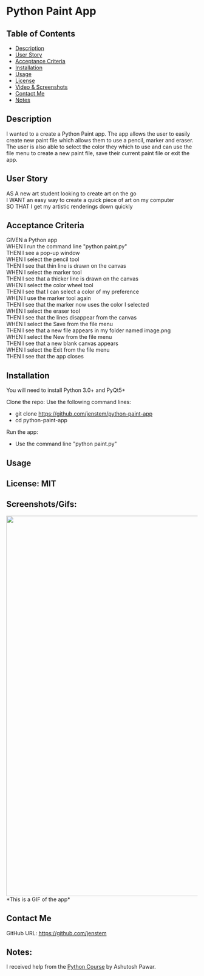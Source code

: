 # Python Paint App

## Table of Contents
+ [Description](#description)
+ [User Story](#userstory)
+ [Acceptance Criteria](#acceptance)
+ [Installation](#installation)
+ [Usage](#usage)
+ [License](#license)
+ [Video & Screenshots](#screenshots)
+ [Contact Me](#contact)
+ [Notes](#notes)
##

<a id='description'></a>
## Description

I wanted to a create a Python Paint app.  The app allows the user to easily create new paint file which allows them to use a pencil, marker and eraser.  The user is also able to select the color they which to use and can use the file menu to create a new paint file, save their current paint file or exit the app.
##

<a id='userstory'></a>
## User Story

AS A new art student looking to create art on the go\
I WANT an easy way to create a quick piece of art on my computer\
SO THAT I get my artistic renderings down quickly
##

<a id='acceptance'></a>
## Acceptance Criteria

GIVEN a Python app\
WHEN I run the command line "python paint.py"\
THEN I see a pop-up window\
WHEN I select the pencil tool\
THEN I see that thin line is drawn on the canvas\
WHEN I select the marker tool\
THEN I see that a thicker line is drawn on the canvas\
WHEN I select the color wheel tool\
THEN I see that I can select a color of my preference\
WHEN I use the marker tool again\
THEN I see that the marker now uses the color I selected\
WHEN I select the eraser tool\
THEN I see that the lines disappear from the canvas\
WHEN I select the Save from the file menu\
THEN I see that a new file appears in my folder named image.png\
WHEN I select the New from the file menu\
THEN I see that a new blank canvas appears\
WHEN I select the Exit from the file menu\
THEN I see that the app closes
##

<a id='installation'></a>
## Installation
You will need to install Python 3.0+ and PyQt5+

Clone the repo:
Use the following command lines:
- git clone https://github.com/jenstem/python-paint-app
- cd python-paint-app

Run the app:
- Use the command line "python paint.py"
##

<a id='usage'></a>
## Usage

##

<a id='license'></a>
## License:  MIT
##

<a id='screenshots'></a>
## Screenshots/Gifs:

<img src="https://github.com/jenstem/python-paint-app/blob/main/paint-app.gif" width=1000>
*This is a GIF of the app*

<a id='contact'></a>
## Contact Me
GitHub URL:  https://github.com/jenstem

##
<a id='notes'></a>
## Notes:

I received help from the [Python Course](https://www.udemy.com/course/python-masterclass-course) by Ashutosh Pawar.
